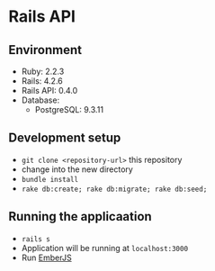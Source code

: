 # Rails API

## Environment
* Ruby: 2.2.3
* Rails: 4.2.6
* Rails API: 0.4.0
* Database:
  * PostgreSQL: 9.3.11

## Development setup
* `git clone <repository-url>` this repository
* change into the new directory
* `bundle install`
* `rake db:create; rake db:migrate; rake db:seed;`

## Running the applicaation
* `rails s`
* Application will be running at `localhost:3000`
* Run [EmberJS](https://github.com/brayramirez/rails-ember/tree/master/foodie-web)
